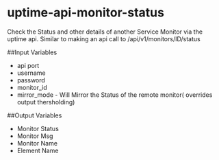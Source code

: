 uptime-api-monitor-status
=========================

Check the Status and other details of another Service Monitor via the uptime api. Similar to making an api call to /api/v1/monitors/ID/status

##Input Variables
 * api port
 * username
 * password
 * monitor_id
 * mirror_mode - Will Mirror the Status of the remote monitor( overrides output thersholding)

##Output Variables
 * Monitor Status
 * Monitor Msg
 * Monitor Name
 * Element Name
